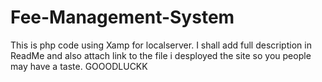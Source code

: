 # Fee-Management-System
This is php code using Xamp for localserver. I shall add full description in ReadMe and also attach link to the file i desployed the site so you people may have a taste. GOOODLUCKK
